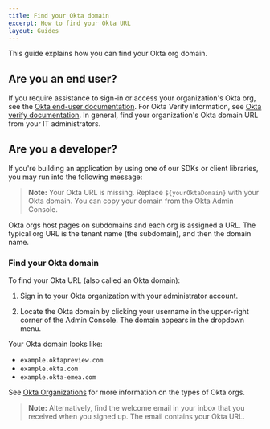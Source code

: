 ```yaml
---
title: Find your Okta domain
excerpt: How to find your Okta URL
layout: Guides
---
```


This guide explains how you can find your Okta org domain.

<!-- I don't think this article needs nutrition facts; it is too short and simple -->

## Are you an end user?

If you require assistance to sign-in or access your organization's Okta org, see the [Okta end-user documentation](https://help.okta.com/okta_help.htm?type=eu&id=csh-user-home). For Okta Verify information, see [Okta verify documentation](https://help.okta.com/okta_help.htm?type=eu&id=ext_ov_endusers). In general, find your organization's Okta domain URL from your IT administrators.

## Are you a developer?

If you're building an application by using one of our SDKs or client libraries, you may run into the following message:

> **Note:** Your Okta URL is missing. Replace `${yourOktaDomain}` with your Okta domain. You can copy your domain from the Okta Admin Console.

Okta orgs host pages on subdomains and each org is assigned a URL. The typical org URL is the tenant name (the subdomain), and then the domain name.

### Find your Okta domain

To find your Okta URL (also called an Okta domain):

1. Sign in to your Okta organization with your administrator account.

2. Locate the Okta domain by clicking your username in the upper-right corner of the Admin Console. The domain appears in the dropdown menu.

Your Okta domain looks like:

* `example.oktapreview.com`
* `example.okta.com`
* `example.okta-emea.com`

See [Okta Organizations](/docs/concepts/okta-organizations/) for more information on the types of Okta orgs.

> **Note:** Alternatively, find the welcome email in your inbox that you received when you signed up. The email contains your Okta URL.
